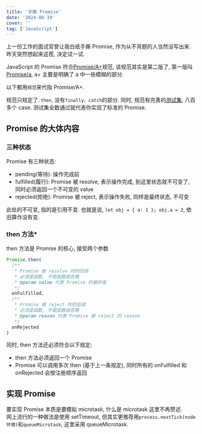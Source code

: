 ```yaml
---
title: '手撕 Promise'
date: '2024-08-19'
cover: ''
tag: ['JavaScript']
---
```


上一份工作的面试官曾让我白纸手撕 Promise, 作为从不背题的人当然没写出来. 昨天突然想起来这茬, 决定试一试.  

JavaScript 的 Promise 符合[Promise/A+](https://Promisesaplus.com/)规范, 该规范其实是第二版了, 第一版叫[Promise/a](https://wiki.commonjs.org/wiki/Promises/A), a+ 主要是明确了 a 中一些模糊的部分.  

以下都用`规范`来代指 Promise/A+.

规范只规定了`.then`, 没有`finally、catch`的部分. 同时, 规范有完善的[测试集](https://github.com/Promises-aplus/Promises-tests), 八百多个 case. 测试集全数通过就代表你实现了标准的 Promise.  

## Promise 的大体内容

### 三种状态
Promise 有三种状态:  
* pending(等待): 操作完成前
* fulfilled(履行): Promise 被 resolve, 表示操作完成, 到这里状态就不可变了, 同时必须返回一个不可变的 value
* rejected(拒绝): Promise 被 reject, 表示操作失败, 同样是最终状态, 不可变

此处的不可变, 指的是引用不变. 也就是说, `let obj = { a: 1 }; obj.a = 2`, 依旧算作没有变.

### then 方法*
then 方法是 Promise 的核心, 接受两个参数
```javascript
Promise.then(
  /**
   * Promise 被 resolve 时的回调
   * 必须是函数, 不是函数就忽略
   * @param value 代表 Promise 的最终值
   */
  onFulfilled,
  /**
   * Promise 被 reject 时的回调
   * 必须是函数, 不是函数就忽略
   * @param reason 代表 Promise 被 reject 的 reason
   */
  onRejected
)
```
同时, then 方法还必须符合以下规定:
* then 方法必须返回一个 Promise
* Promise 可以调用多次 then (基于上一条规定), 同时所有的 onFulfilled 和 onRejected 会按注册顺序返回

## 实现 Promise
要实现 Promise 本质是要模拟 microtask, 什么是 microtask 这里不再赘述.  
网上流行的一种做法是使用 setTimeout, 但其实更推荐用`process.nextTick(node 环境)`和`queueMicrotask`, 这里采用 queueMicrotask.  
  
